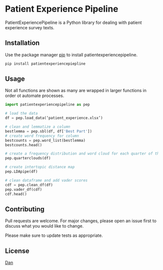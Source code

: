 # Patient Experience Pipeline

PatientExperiencePipeline is a Python library for dealing with patient experience survey texts.

## Installation

Use the package manager [pip](https://pip.pypa.io/en/stable/) to install patientexperiencepipeline.

```bash
pip install patientexperiencepiepline
```

## Usage

Not all functions are shown as many are wrapped in larger functions in order ot automate processes. 

```python
import patientexperiencepipeline as pep

# load the data
df = pep.load_data(‘patient_experience.xlsx’)

# clean and lemmatize a column
bestlemma = pep.sbl(df, df['Best Part'])
# create word frequency for column
bestcounts = pep.word_list(bestlemma)
bestcounts.head()

# create a frequency distribution and word cloud for each quarter of the year.
pep.quarterclouds(df)

# create intertopic distance map
pep.LDApipe(df)

# clean dataframe and add vader scores
cdf = pep.clean_df(df)
pep.vader_df(cdf)
cdf.head()

```

## Contributing
Pull requests are welcome. For major changes, please open an issue first to discuss what you would like to change.

Please make sure to update tests as appropriate.

## License
[Dan](https://github.com/humdansfw/Repo1/blob/main/license)
